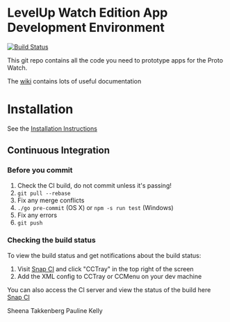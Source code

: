 # LevelUp Watch Edition App Development Environment

[![Build Status](https://snap-ci.com/twlevelup/watch_edition/branch/master/build_image)](https://snap-ci.com/twlevelup/watch_edition/branch/master)

This git repo contains all the code you need to prototype apps for the Proto Watch.

The [wiki](https://github.com/twlevelup/watch_edition/wiki) contains lots of useful documentation

# Installation

See the [Installation Instructions](https://github.com/twlevelup/watch_edition/wiki/Installation)

## Continuous Integration

### Before you commit

1. Check the CI build, do not commit unless it's passing!
2. ```git pull --rebase```
3. Fix any merge conflicts
4. ```./go pre-commit``` (OS X) or ```npm -s run test``` (Windows)
4. Fix any errors
5. ```git push```


### Checking the build status

To view the build status and get notifications about the build status:

1. Visit [Snap CI](https://snap-ci.com/twlevelup/syd_2016s2_watch_orange/branch/master/cctray.xml) and click "CCTray" in the top right of the screen
2. Add the XML config to CCTray or CCMenu on your dev machine

You can also access the CI server and view the status of the build here [Snap CI](https://snap-ci.com/twlevelup/syd_2016s2_watch_orange/branch/master)

Sheena Takkenberg
Pauline Kelly
